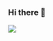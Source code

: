 ### Hi there 👋
<img src="https://github-readme-stats.vercel.app/api?username=xujintai123&show_icons=true&icon_color=CE1D2D&text_color=718096&bg_color=ffffff&hide_title=true" />

